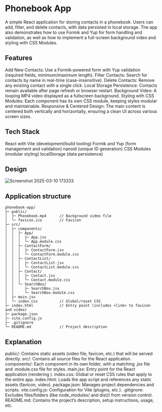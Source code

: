 # Phonebook App

A simple React application for storing contacts in a phonebook. Users can add, filter, and delete contacts, with data persisted in local storage. The app also demonstrates how to use Formik and Yup for form handling and validation, as well as how to implement a full-screen background video and styling with CSS Modules.

## Features
  Add New Contacts: Use a Formik-powered form with Yup validation (required fields, minimum/maximum length).
  Filter Contacts: Search for contacts by name in real-time (case-insensitive).
  Delete Contacts: Remove any existing contact with a single click.
  Local Storage Persistence: Contacts remain available after page refresh or browser restart.
  Background Video: A looping MP4 video displayed as a fullscreen background.
  Styling with CSS Modules: Each component has its own CSS module, keeping styles modular and maintainable.
  Responsive & Centered Design: The main content is centered both vertically and horizontally, ensuring a clean UI across various screen sizes.
  
## Tech Stack
  React with Vite (development/build tooling)
  Formik and Yup (form management and validation)
  nanoid (unique ID generation)
  CSS Modules (modular styling)
  localStorage (data persistence)

## Design

![Screenshot 2025-03-10 173333](https://github.com/user-attachments/assets/e1e9a9bc-acda-4d99-ba43-92fa0c924556)

## Application structure


    phonebook-app/
    ├─ public/
    │  ├─ Phonebook.mp4      // Background video file
    │  └─ favicon.ico        // Favicon
    ├─ src/
    │  ├─ components/
    │  │  ├─ App/
    │  │  │  ├─ App.jsx
    │  │  │  └─ App.module.css
    │  │  ├─ ContactForm/
    │  │  │  ├─ ContactForm.jsx
    │  │  │  └─ ContactForm.module.css
    │  │  ├─ ContactList/
    │  │  │  ├─ ContactList.jsx
    │  │  │  └─ ContactList.module.css
    │  │  ├─ Contact/
    │  │  │  ├─ Contact.jsx
    │  │  │  └─ Contact.module.css
    │  │  └─ SearchBox/
    │  │     ├─ SearchBox.jsx
    │  │     └─ SearchBox.module.css
    │  ├─ main.jsx
    │  └─ index.css          // Global/reset CSS
    ├─ index.html            // Entry point (includes <link> to favicon and video)
    ├─ package.json
    ├─ vite.config.js
    ├─ .gitignore
    └─ README.md             // Project description


## Explanation

 public/: Contains static assets (video file, favicon, etc.) that will be served directly.
 src/: Contains all source files for the React application.
  components/: Each component in its own folder, with a matching .jsx file and .module.css file for styles.
 main.jsx: Entry point for the React application (rendering <App />).
 index.css: Global or reset CSS rules that apply to the entire app.
 index.html: Loads the app script and references any static assets (favicon, video).
 package.json: Manages project dependencies and scripts.
 vite.config.js: Configuration for Vite (plugins, etc.).
 .gitignore: Excludes files/folders (like node_modules/ and dist/) from version control.
 README.md: Contains the project’s description, setup instructions, usage, etc.
